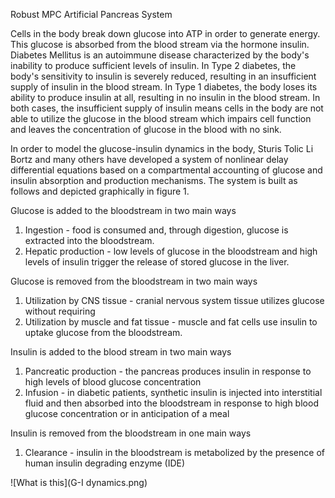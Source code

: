 Robust MPC Artificial Pancreas System

Cells in the body break down glucose into ATP in order to generate energy. This glucose is absorbed from the blood stream via the hormone insulin. Diabetes Mellitus is an autoimmune disease characterized by the body's inability to produce sufficient levels of insulin. In Type 2 diabetes, the body's sensitivity to insulin is severely reduced, resulting in an insufficient supply of insulin in the blood stream. In Type 1 diabetes, the body loses its ability to produce insulin at all, resulting in no insulin in the blood stream. In both cases, the insufficient supply of insulin means cells in the body are not able to utilize the glucose in the blood stream which impairs cell function and leaves the concentration of glucose in the blood with no sink.  

In order to model the glucose-insulin dynamics in the body, Sturis Tolic Li Bortz and many others have developed a system of nonlinear delay differential equations based on a compartmental accounting of glucose and insulin absorption and production mechanisms. The system is built as follows and depicted graphically in figure 1.  

Glucose is added to the bloodstream in two main ways  
1. Ingestion - food is consumed and, through digestion, glucose is extracted into the bloodstream.
2. Hepatic production - low levels of glucose in the bloodstream and high levels of insulin trigger the release of stored glucose in the liver.

Glucose is removed from the bloodstream in two main ways
1. Utilization by CNS tissue - cranial nervous system tissue utilizes glucose without requiring 
2. Utilization by muscle and fat tissue - muscle and fat cells use insulin to uptake glucose from the bloodstream. 

Insulin is added to the blood stream in two main ways
1. Pancreatic production - the pancreas produces insulin in response to high levels of blood glucose concentration 
2. Infusion - in diabetic patients, synthetic insulin is injected into interstitial fluid and then absorbed into the bloodstream in response to high blood glucose concentration or in anticipation of a meal

Insulin is removed from the bloodstream in one main ways
1. Clearance - insulin in the bloodstream is metabolized by the presence of human insulin degrading enzyme (IDE) 

![What is this](G-I dynamics.png)